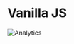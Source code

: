 # Vanilla JS

![Analytics](https://ga-beacon.appspot.com/UA-118635726-1/examples-with-vanilla-js-readme?pixel)
